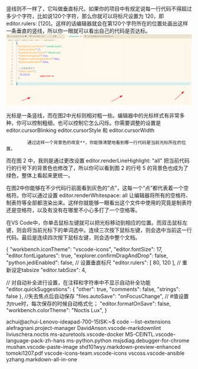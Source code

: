 竖线则不一样了，它叫做垂直标尺。如果你的项目中有规定说每一行代码不得超过多少个字符，比如说120个字符，那么你就可以将标尺设置为 120，即 editor.rulers: [120]。这样的话编辑器就会在第120个字符所在的位置处画出这样一条垂直的竖线，所以你一眼就可以看出自己的代码是否达标。
![设置垂直标尺](./res/012.png)


光标是一条竖线，而在图2中光标则相对粗一些。编辑器中的光标样式有非常多种，你可以控制粗细，也可以控制它怎么闪烁。你需要调整的设置是 editor.cursorBlinking editor.cursorStyle 和 editor.cursorWidth

            通过这样一个背景色的改变**，你能够清楚地看到哪一行代码是当前光标所在的位置。

而在图 2 中，我则是通过更改设置 editor.renderLineHighlight: "all" 把当前代码行的行号下的背景色也修改了，所以你可以看到图 2 的行号 5 的背景色也成为了绿色，整体上看起来更统一。

在图2中你能够在不少代码行前面看到灰色的“点”，这每一个“点”都代表着一个空格符。你可以通过设置 editor.renderWhitespace: all 让编辑器将所有的空格符、制表符等全部都渲染出来。这样你就能够一眼看出这个文件中使用的究竟是制表符还是空格符，以及有没有在哪里不小心多打了一个空格等。

在VS Code中，你单击鼠标左键就可以把光标移动到相应的位置。而双击鼠标左键，则会将当前光标下的单词选中。连续三次按下鼠标左键，则会选中当前这一行代码。最后是连续四次按下鼠标左键，则会选中整个文档。


{
  "workbench.iconTheme": "vscode-icons",
  "editor.fontSize": 17,
  "editor.fontLigatures": true,
  "explorer.confirmDragAndDrop": false,
  "python.jediEnabled": false,
  // 设置垂直标尺
  "editor.rulers": [
    80, 120
  ],
  // 重新设定tabsize
  "editor.tabSize": 4,

  // 对自动补全进行设置，在注释和字符串中不显示自动补全功能
  "editor.quickSuggestions": {
    "other": true,
    "comments": false,
    "strings": false
  },
  //失去焦点后自动保存
  "files.autoSave": "onFocusChange",
  // #值设置为true时，每次保存的时候自动格式化；
  "editor.formatOnSave": false,
  "workbench.colorTheme": "Noctis Lux",
}


achui@achui-Lenovo-ideapad-700-15ISK:~$ code --list-extensions 
alefragnani.project-manager
DavidAnson.vscode-markdownlint
liviuschera.noctis
ms-azuretools.vscode-docker
MS-CEINTL.vscode-language-pack-zh-hans
ms-python.python
msjsdiag.debugger-for-chrome
mushan.vscode-paste-image
shd101wyy.markdown-preview-enhanced
tomoki1207.pdf
vscode-icons-team.vscode-icons
vscoss.vscode-ansible
yzhang.markdown-all-in-one
